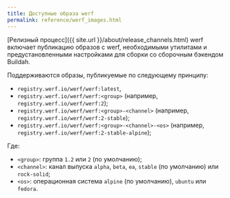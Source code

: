 ```yaml
---
title: Доступные образа werf
permalink: reference/werf_images.html
---
```


[Релизный процесс]({{ site.url }}/about/release_channels.html) werf включает публикацию образов с werf, необходимыми утилитами и предустановленными настройками для сборки со сборочным бэкендом Buildah. 

Поддерживаются образы, публикуемые по следующему принципу:

* `registry.werf.io/werf/werf:latest`,
* `registry.werf.io/werf/werf:<group>` (например, `registry.werf.io/werf/werf:2`);
* `registry.werf.io/werf/werf:<group>-<channel>` (например, `registry.werf.io/werf/werf:2-stable`);
* `registry.werf.io/werf/werf:<group>-<channel>-<os>` (например, `registry.werf.io/werf/werf:2-stable-alpine`);

Где:

* `<group>`: группа `1.2` или `2` (по умолчанию);
* `<channel>`: канал выпуска `alpha`, `beta`, `ea`, `stable` (по умолчанию) или `rock-solid`;
* `<os>`: операционная система `alpine` (по умолчанию), `ubuntu` или `fedora`.
